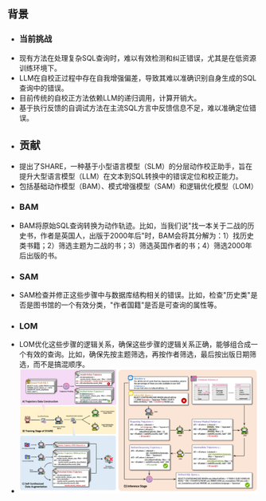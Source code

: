 ## 背景
- ### 当前挑战
- 现有方法在处理复杂SQL查询时，难以有效检测和纠正错误，尤其是在低资源训练环境下。
- LLM在自校正过程中存在自我增强偏差，导致其难以准确识别自身生成的SQL查询中的错误。
- 目前传统的自校正方法依赖LLM的递归调用，计算开销大。
- 基于执行反馈的自调试方法在主流SQL方言中反馈信息不足，难以准确定位错误。
- ## 贡献
- 提出了SHARE，一种基于小型语言模型（SLM）的分层动作校正助手，旨在提升大型语言模型（LLM）在文本到SQL转换中的错误定位和校正能力。
- 包括基础动作模型（BAM）、模式增强模型（SAM）和逻辑优化模型（LOM）
- ### BAM
- BAM将原始SQL查询转换为动作轨迹。比如，当我们说"找一本关于二战的历史书，作者是英国人，出版于2000年后"时，BAM会将其分解为：1）找历史类书籍；2）筛选主题为二战的书；3）筛选英国作者的书；4）筛选2000年后出版的书。
- ### SAM
- SAM检查并修正这些步骤中与数据库结构相关的错误。比如，检查"历史类"是否是图书馆的一个有效分类，"作者国籍"是否是可查询的属性等。
- ### LOM
- LOM优化这些步骤的逻辑关系，确保这些步骤的逻辑关系正确，能够组合成一个有效的查询。比如，确保先按主题筛选，再按作者筛选，最后按出版日期筛选，而不是搞混顺序。
- ![image.png](../assets/image_1753151481249_0.png)